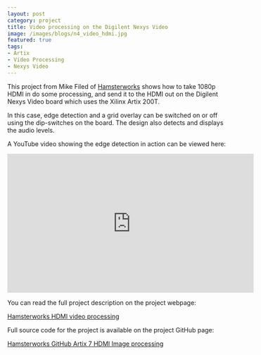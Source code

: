 ```yaml
---
layout: post
category: project
title: Video processing on the Digilent Nexys Video
image: /images/blogs/n4_video_hdmi.jpg
featured: true
tags:
- Artix
- Video Processing
- Nexys Video
---
```



This project from Mike Filed of [Hamsterworks](http://hamsterworks.co.nz) shows how to take 1080p HDMI in do some processing, and send it to the HDMI out on the Digilent Nexys Video board which uses the Xilinx Artix 200T.

In this case, edge detection and a grid overlay can be switched on or off using the dip-switches on the board. The design also detects and displays the audio levels.

A YouTube video showing the edge detection in action can be viewed here:

<iframe width="560" height="315" src="https://www.youtube.com/embed/hHVcPGt3IiU" frameborder="0" allowfullscreen></iframe>

You can read the full project description on the project webpage:

[Hamsterworks HDMI video processing]([http://hamsterworks.co.nz/mediawiki/index.php/HDMI_Processing)

Full source code for the project is available on the project GitHub page:

[Hamsterworks GitHub Artix 7 HDMI Image processing](https://github.com/hamsternz/Artix-7-HDMI-processing)